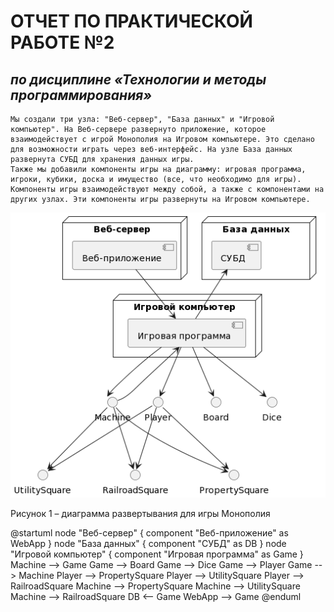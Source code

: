 # **ОТЧЕТ ПО ПРАКТИЧЕСКОЙ РАБОТЕ №2**
## *по дисциплине «Технологии и методы программирования»*

	Мы создали три узла: "Веб-сервер", "База данных" и "Игровой компьютер". На Веб-сервере развернуто приложение, которое взаимодействует с игрой Монополия на Игровом компьютере. Это сделано для возможности играть через веб-интерфейс. На узле База данных развернута СУБД для хранения данных игры.
	Также мы добавили компоненты игры на диаграмму: игровая программа, игроки, кубики, доска и имущество (все, что необходимо для игры). Компоненты игры взаимодействуют между собой, а также с компонентами на других узлах. Эти компоненты игры развернуты на Игровом компьютере.

![](Deployment_diagram.png)

Рисунок 1 – диаграмма развертывания для игры Монополия

@startuml
node "Веб-сервер"
{
  component "Веб-приложение" as WebApp
}
node "База данных"
{
  component "СУБД" as DB
}
node "Игровой компьютер"
{
  component "Игровая программа" as Game
}
Machine --> Game
Game --> Board
Game --> Dice
Game --> Player
Game --> Machine
Player --> PropertySquare
Player --> UtilitySquare
Player --> RailroadSquare
Machine --> PropertySquare
Machine --> UtilitySquare
Machine --> RailroadSquare
DB <-- Game
WebApp --> Game
@enduml
